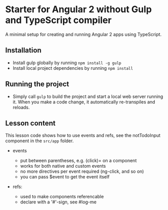 Starter for Angular 2 without Gulp and TypeScript compiler
==============================================

A minimal setup for creating and running Angular 2 apps using TypeScript.

## Installation

* Install gulp globally by running `npm install -g gulp`
* Install local project dependencies by running `npm install`

## Running the project

* Simply call `gulp` to build the project and start a local web server running it. When you make a code change, it automatically re-transpiles and reloads.

## Lesson content

This lesson code shows how to use events and refs, see the notTodoInput component in the `src/app` folder.

 - events
    - put between parentheses, e.g. (click)= on a component
 	- works for both native and custom events
	- no more directives per event required (ng-click, and so on)
	- you can pass $event to get the event itself 
 
 - refs:
    - used to make components referencable
    - declare with a '#'-sign, see #log-me